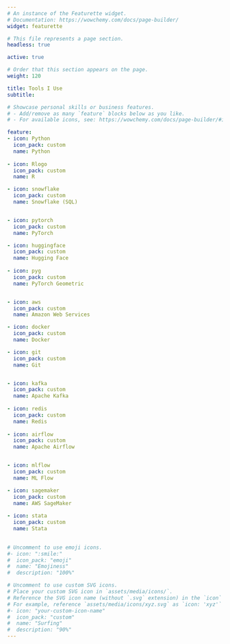 ```yaml
---
# An instance of the Featurette widget.
# Documentation: https://wowchemy.com/docs/page-builder/
widget: featurette

# This file represents a page section.
headless: true

active: true

# Order that this section appears on the page.
weight: 120

title: Tools I Use
subtitle:

# Showcase personal skills or business features.
# - Add/remove as many `feature` blocks below as you like.
# - For available icons, see: https://wowchemy.com/docs/page-builder/#icons

feature:
- icon: Python
  icon_pack: custom
  name: Python
  
- icon: Rlogo
  icon_pack: custom
  name: R

- icon: snowflake
  icon_pack: custom
  name: Snowflake (SQL)


- icon: pytorch
  icon_pack: custom
  name: PyTorch

- icon: huggingface
  icon_pack: custom
  name: Hugging Face
  
- icon: pyg
  icon_pack: custom
  name: PyTorch Geometric


- icon: aws
  icon_pack: custom
  name: Amazon Web Services  

- icon: docker
  icon_pack: custom
  name: Docker

- icon: git
  icon_pack: custom
  name: Git


- icon: kafka
  icon_pack: custom
  name: Apache Kafka
  
- icon: redis
  icon_pack: custom
  name: Redis
  
- icon: airflow
  icon_pack: custom
  name: Apache Airflow


- icon: mlflow
  icon_pack: custom
  name: ML Flow

- icon: sagemaker
  icon_pack: custom
  name: AWS SageMaker
  
- icon: stata
  icon_pack: custom
  name: Stata

  
# Uncomment to use emoji icons.
#- icon: ":smile:"
#  icon_pack: "emoji"
#  name: "Emojiness"
#  description: "100%"  

# Uncomment to use custom SVG icons.
# Place your custom SVG icon in `assets/media/icons/`.
# Reference the SVG icon name (without `.svg` extension) in the `icon` field.
# For example, reference `assets/media/icons/xyz.svg` as `icon: 'xyz'`
#- icon: "your-custom-icon-name"
#  icon_pack: "custom"
#  name: "Surfing"
#  description: "90%"
---
```

